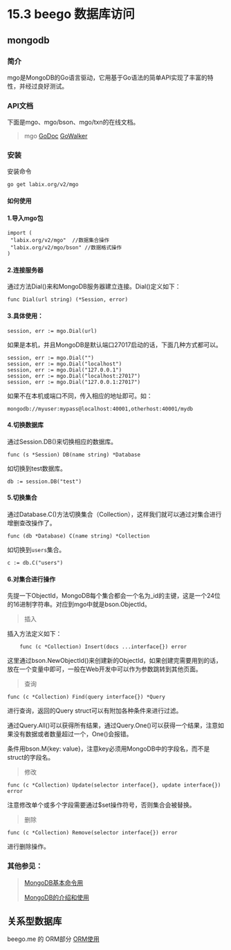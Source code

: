 # 15.3 beego 数据库访问


## mongodb

### 简介
mgo是MongoDB的Go语言驱动，它用基于Go语法的简单API实现了丰富的特性，并经过良好测试。

### API文档
下面是mgo、mgo/bson、mgo/txn的在线文档。

>mgo  [GoDoc](http://godoc.org/labix.org/v2/mgo) [GoWalker](http://gowalker.org/labix.org/v2/mgo)

### 安装
安装命令

	go get labix.org/v2/mgo

#### 如何使用

#### 1.导入mgo包

	import (
   	 "labix.org/v2/mgo"  //数据集合操作
     "labix.org/v2/mgo/bson" //数据格式操作
	)

#### 2.连接服务器
通过方法Dial()来和MongoDB服务器建立连接。Dial()定义如下：

	func Dial(url string) (*Session, error)

#### 3.具体使用：

	session, err := mgo.Dial(url)
如果是本机，并且MongoDB是默认端口27017启动的话，下面几种方式都可以。

	session, err := mgo.Dial("")
	session, err := mgo.Dial("localhost")
	session, err := mgo.Dial("127.0.0.1")
	session, err := mgo.Dial("localhost:27017")
	session, err := mgo.Dial("127.0.0.1:27017")
如果不在本机或端口不同，传入相应的地址即可。如：

	mongodb://myuser:mypass@localhost:40001,otherhost:40001/mydb

#### 4.切换数据库
通过Session.DB()来切换相应的数据库。

	func (s *Session) DB(name string) *Database
如切换到test数据库。

	db := session.DB("test")
#### 5.切换集合
通过Database.C()方法切换集合（Collection），这样我们就可以通过对集合进行增删查改操作了。

	func (db *Database) C(name string) *Collection
如切换到`users`集合。
	
	c := db.C("users")
#### 6.对集合进行操作

先提一下ObjectId，MongoDB每个集合都会一个名为_id的主键，这是一个24位的16进制字符串。对应到mgo中就是bson.ObjectId。

>插入

插入方法定义如下：

	    func (c *Collection) Insert(docs ...interface{}) error

这里通过bson.NewObjectId()来创建新的ObjectId，如果创建完需要用到的话，放在一个变量中即可，一般在Web开发中可以作为参数跳转到其他页面。

>查询

	func (c *Collection) Find(query interface{}) *Query

进行查询，返回的Query struct可以有附加各种条件来进行过滤。

通过Query.All()可以获得所有结果，通过Query.One()可以获得一个结果，注意如果没有数据或者数量超过一个，One()会报错。

条件用bson.M{key: value}，注意key必须用MongoDB中的字段名，而不是struct的字段名。

>修改

	func (c *Collection) Update(selector interface{}, update interface{}) error
注意修改单个或多个字段需要通过$set操作符号，否则集合会被替换。


>删除

	func (c *Collection) Remove(selector interface{}) error

进行删除操作。

### 其他参见：
 >[MongoDB基本命令用](http://www.cnblogs.com/xusir/archive/2012/12/24/2830957.html)
 >
 > [MongoDB的介绍和使用](http://blog.sina.com.cn/s/blog_4d8cf3140101mt6y.html)

## 关系型数据库

beego.me 的 ORM部分   [ORM使用](http://beego.me/docs/mvc/model/orm.md)


